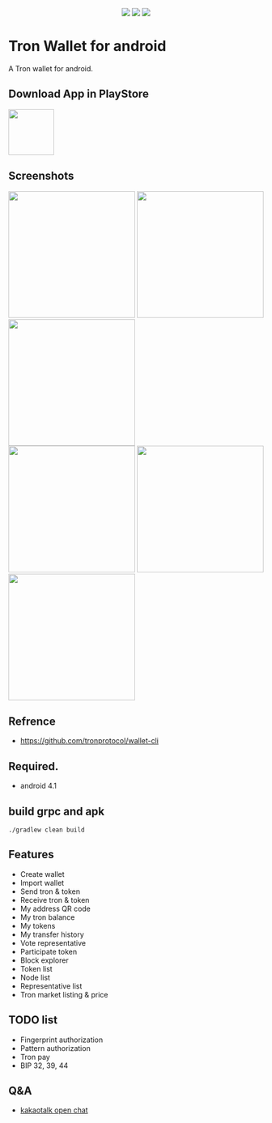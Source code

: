 <p align="center">
  <img src="https://img.shields.io/badge/VERSION-1.1.3-green.svg">
  <img src="https://img.shields.io/badge/ANDROID-4.1%2B-orange.svg">
  <img src="https://img.shields.io/badge/LICENSE-Apache--2.0-blue.svg">
</p>

# Tron Wallet for android

A Tron wallet for android.

## Download App in PlayStore
<a href="https://play.google.com/store/apps/details?id=com.devband.tronwalletforandroid"><img src="https://raw.githubusercontent.com/hummatli/MAHAndroidUpdater/master/imgs/google-play-badge.png" height="90px"/></a>

## Screenshots
<img src="https://github.com/lky1001/tron-android-wallet/blob/develop/screenshots/device-2018-04-27-215149.png" width="250"> <img src="https://github.com/lky1001/tron-android-wallet/blob/develop/screenshots/device-2018-05-31-124706.png" width="250"> <img src="https://github.com/lky1001/tron-android-wallet/blob/develop/screenshots/device-2018-04-27-215251.png" width="250"><br/>
<img src="https://github.com/lky1001/tron-android-wallet/blob/develop/screenshots/device-2018-05-31-123858.png" width="250"> <img src="https://github.com/lky1001/tron-android-wallet/blob/develop/screenshots/device-2018-05-31-123743.png" width="250"> <img src="https://github.com/lky1001/tron-android-wallet/blob/develop/screenshots/device-2018-05-31-123843.png" width="250">

## Refrence
- https://github.com/tronprotocol/wallet-cli

## Required.
 - android 4.1
 
## build grpc and apk
```
./gradlew clean build
```

## Features

- Create wallet
- Import wallet
- Send tron & token
- Receive tron & token
- My address QR code
- My tron balance
- My tokens
- My transfer history
- Vote representative
- Participate token
- Block explorer
- Token list
- Node list
- Representative list
- Tron market listing & price

## TODO list

- Fingerprint authorization
- Pattern authorization
- Tron pay
- BIP 32, 39, 44

## Q&A

- [kakaotalk open chat](https://open.kakao.com/o/gUmVKPS)